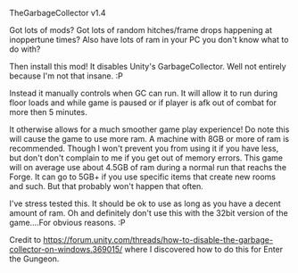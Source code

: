 TheGarbageCollector v1.4

Got lots of mods? Got lots of random hitches/frame drops happening at inoppertune times? Also have lots of ram in your PC you don't know what to do with?

Then install this mod! It disables Unity's GarbageCollector. Well not entirely because I'm not that insane. :P

Instead it manually controls when GC can run. It will allow it to run during floor loads and while game is paused 
or if player is afk out of combat for more then 5 minutes.

It otherwise allows for a much smoother game play experience! Do note this will cause the game to use more ram. 
A machine with 8GB or more of ram is recommended. Though I won't prevent you from using it if you have less, but don't don't complain to me if you 
get out of memory errors. This game will on average use about 4.5GB of ram during a normal run that reachs the Forge. 
It can go to 5GB+ if you use specific items that create new rooms and such. But that probably won't happen that often.

I've stress tested this. It should be ok to use as long as you have a decent amount of ram. 
Oh and definitely don't use this with the 32bit version of the game....For obvious reasons. :P






Credit to https://forum.unity.com/threads/how-to-disable-the-garbage-collector-on-windows.369015/ where I discovered how to do this for Enter the Gungeon.
